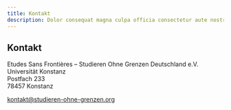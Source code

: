 ```yaml
---
title: Kontakt
description: Dolor consequat magna culpa officia consectetur aute nostrud excepteur in sunt sint aliqua pariatur. Irure voluptate veniam sit aliquip dolor incididunt aute Lorem quis ullamco occaecat nulla laborum id. Culpa elit Lorem cillum occaecat exercitation aliqua aliqua enim commodo velit mollit quis velit irure. Dolor Lorem exercitation nisi nisi nisi dolore esse ut aliquip duis.
---
```


## Kontakt

Etudes Sans Frontières – Studieren Ohne Grenzen Deutschland e.V.  
Universität Konstanz  
Postfach 233  
78457 Konstanz

kontakt@studieren-ohne-grenzen.org

